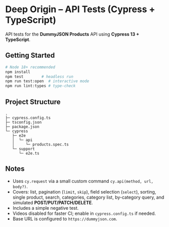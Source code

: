 # Deep Origin – API Tests (Cypress + TypeScript)

API tests for the **DummyJSON Products** API using **Cypress 13 + TypeScript**.

## Getting Started

```bash
# Node 18+ recommended
npm install
npm test        # headless run
npm run test:open  # interactive mode
npm run lint:types # type-check
```

## Project Structure

```
.
├─ cypress.config.ts
├─ tsconfig.json
├─ package.json
└─ cypress
   ├─ e2e
   │  └─ api
   │     └─ products.spec.ts
   └─ support
      └─ e2e.ts
```

## Notes

- Uses `cy.request` via a small custom command `cy.api(method, url, body?)`.
- Covers: list, pagination (`limit`, `skip`), field selection (`select`), sorting, single product,
  search, categories, category list, by-category query, and simulated **POST/PUT/PATCH/DELETE**.
- Includes a simple negative test.
- Videos disabled for faster CI; enable in `cypress.config.ts` if needed.
- Base URL is configured to `https://dummyjson.com`.
